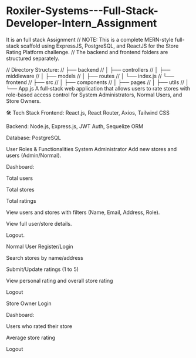 # Roxiler-Systems---Full-Stack-Developer-Intern_Assignment
It is an full stack Assignment
// NOTE: This is a complete MERN-style full-stack scaffold using ExpressJS, PostgreSQL, and ReactJS for the Store Rating Platform challenge. 
// The backend and frontend folders are structured separately.

// Directory Structure:
// ├── backend
// │   ├── controllers
// │   ├── middleware
// │   ├── models
// │   ├── routes
// │   └── index.js
// └── frontend
//     ├── src
//     │   ├── components
//     │   ├── pages
//     │   ├── utils
//     │   └── App.js
A full-stack web application that allows users to rate stores with role-based access control for System Administrators, Normal Users, and Store Owners.

🛠 Tech Stack
Frontend: React.js, React Router, Axios, Tailwind CSS

Backend: Node.js, Express.js, JWT Auth, Sequelize ORM

Database: PostgreSQL

User Roles & Functionalities
System Administrator
Add new stores and users (Admin/Normal).

Dashboard:

Total users

Total stores

Total ratings

View users and stores with filters (Name, Email, Address, Role).

View full user/store details.

Logout.

Normal User
Register/Login

Search stores by name/address

Submit/Update ratings (1 to 5)

View personal rating and overall store rating

Logout

Store Owner
Login

Dashboard:

Users who rated their store

Average store rating

Logout

